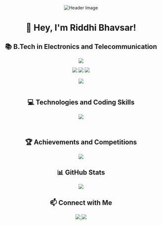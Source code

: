 <div align="center">
  <img src="[https://raw.githubusercontent.com/ridzb/ridzb/header.png](https://github.com/ridzb/ridzb/blob/main/header.png)" alt="Header Image">
</div>

<h1 align="center">👋 Hey, I'm Riddhi Bhavsar!</h1>

<h2 align="center">📚 B.Tech in Electronics and Telecommunication</h2>

<p align="center">
  <a href="https://github.com/ridzb/">
    <img src="https://readme-typing-svg.herokuapp.com?lines=Electronics+and+Telecommunication+Engg+Student;Java%20|%20Python%20|+SQL%20|%20Computer+Networks;&center=true&width=550&height=40">
  </a>
</p>

<div align="center">
  <img src="https://img.shields.io/github/followers/ridzb?logo=Github&style=for-the-badge">
  <img src="https://img.shields.io/github/stars/ridzb?style=for-the-badge">
  <a href="https://github.com/ridzb/"><img src="https://komarev.com/ghpvc/?username=ridzb&style=for-the-badge"></a>
</div>

<br>

<div align="center">
  <img src="https://github-readme-stats.vercel.app/api?username=ridzb&show_icons=true&theme=chartreuse-dark">
</div>

<br>

<h2 align="center">💻 Technologies and Coding Skills</h2>

<p align="center">
  <a href="https://github.com/ridzb/">
    <img src="https://readme-typing-svg.herokuapp.com?lines=Java%20|%20Python%20|+SQL%20|%20Computer+Networks|%20Latex;&center=true&width=550&height=40">
  </a>
</p>

<br>

<h2 align="center">🏆 Achievements and Competitions</h2>

<p align="center">
  <a href="https://github.com/ridzb/">
    <img src="https://readme-typing-svg.herokuapp.com?lines=Hackathon%20Winner;Code%20Jam%20Participant;Top%201%25%20on%20GitHub;&center=true&width=550&height=40">
  </a>
</p>

<h2 align="center">📊 GitHub Stats</h2>

<div align="center">
  <img src="https://github-readme-stats.vercel.app/api/top-langs/?username=ridzb&layout=compact">
</div>

<h2 align="center">📫 Connect with Me</h2>

<div align="center">
  <a href="https://www.linkedin.com/in/riddhi-b-135219224/">
    <img src="https://img.shields.io/badge/LinkedIn-0077B5?style=for-the-badge&logo=linkedin&logoColor=white">
  </a>
  <a href="mailto:riddhib76@gmail.com">
    <img src="https://img.shields.io/badge/Email-D14836?style=for-the-badge&logo=gmail&logoColor=white">
  </a>
</div>
